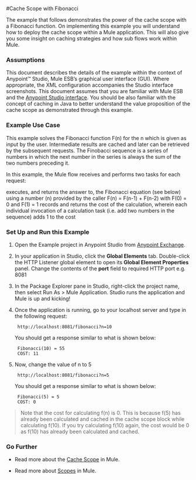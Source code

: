 #Cache Scope with Fibonacci  


The example that follows demonstrates the power of the cache scope with a Fibonacci function. On implementing this example you will understand how to deploy the cache scope within a Mule application. This will also give you some insight on caching strategies and how sub flows work within Mule. 

### Assumptions

This document describes the details of the example within the context of Anypoint™ Studio, Mule ESB’s graphical user interface (GUI). Where appropriate, the XML configuration accompanies the Studio interface screenshots. This document assumes that you are familiar with Mule ESB and the [Anypoint Studio interface](http://www.mulesoft.org/documentation/display/current/Anypoint+Studio+Essentials). You should be also familiar with the concept of caching in Java to better understand the value proposition of the cache scope as demonstrated through this example.  


### Example Use Case
This example solves the Fibonacci function F(n) for the n which is given as input by the user. Intermediate results are cached and later can be retrieved by the subsequent requests. The Finobacci sequence is a series of numbers in which the next number in the series is always the sum of the two numbers preceding it.

In this example, the Mule flow receives and performs two tasks for each request:

executes, and returns the answer to, the Fibonacci equation (see below) using a number (n) provided by the caller 
F(n) = F(n-1) + F(n-2) with F(0) = 0 and F(1) = 1
records and returns the cost of the calculation, wherein each individual invocation of a calculation task (i.e. add two numbers in the sequence) adds 1 to the cost


### Set Up and Run this Example

1. Open the Example project in Anypoint Studio from [Anypoint Exchange](http://www.mulesoft.org/documentation/display/current/Anypoint+Exchange).
2. In your application in Studio, click the **Global Elements** tab. Double-click the HTTP Listener global element to open its **Global Element Properties** panel. Change the contents of the **port** field to required HTTP port e.g. 8081
3. In the Package Explorer pane in Studio, right-click the project name, then select Run As > Mule Application. Studio runs the application and Mule is up and kicking!

4. Once the application is running, go to your localhost server and type in the following request:

        http://localhost:8081/fibonacci?n=10
        
	You should get a response similar to what is shown below:
   
        Fibonacci(10) = 55
        COST: 11
        
5. Now, change the value of n to 5
        
        http://localhost:8081/fibonacci?n=5
   
	You should get a response similar to what is shown below:
        
        Fibonacci(5) = 5
        COST: 0
        
  >  Note that the cost for calculating f(n) is 0. This is because f(5) has already been calculated and cached in the cache scope block while calculating f(10). If you try calculating f(10) again, the cost would be 0 as f(10) has already been calculated and cached.
  
### Go Further

* Read more about the [Cache Scope](http://www.mulesoft.org/documentation/display/current/Cache+Scope) in Mule.

* Read more about [Scopes](http://www.mulesoft.org/documentation/display/current/Scopes) in Mule.
   
